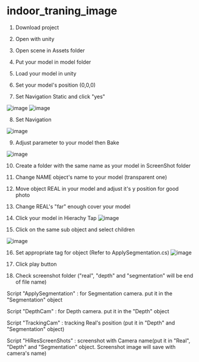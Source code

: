 # indoor_traning_image

1. Download project

2. Open with unity

3. Open scene in Assets folder

4. Put your model in model folder

5. Load your model in unity

6. Set your model's position (0,0,0)

7. Set Navigation Static and click "yes"

![image](https://user-images.githubusercontent.com/50140277/102225410-89eb2f00-3f2a-11eb-9217-bb20a1611a35.png)
![image](https://user-images.githubusercontent.com/50140277/102225421-8ce61f80-3f2a-11eb-957e-b1c609100bfc.png)

8. Set Navigation

![image](https://user-images.githubusercontent.com/50140277/102225428-8f487980-3f2a-11eb-9fae-b09b719132c1.png)

9. Adjust parameter to your model then Bake

![image](https://user-images.githubusercontent.com/50140277/102225440-91123d00-3f2a-11eb-9851-739f14eaca8c.png)

10. Create a folder with the same name as your model in ScreenShot folder

11. Change NAME object's name to your model (transparent one)

12. Move object REAL in your model and adjust it's y position for good photo

13. Change REAL's "far" enough cover your model

14. Click your model in Hierachy Tap
![image](https://user-images.githubusercontent.com/59030198/102231377-42b46c80-3f31-11eb-8c49-896bdb2ddda6.png)
15. Click on the same sub object and select children

![image](https://user-images.githubusercontent.com/59030198/102231385-4516c680-3f31-11eb-9af7-1f6303045042.png)

16. Set appropriate tag for object (Refer to ApplySegmentation.cs)
![image](https://user-images.githubusercontent.com/59030198/102231393-47792080-3f31-11eb-99c9-eb57a28fac32.png)
17. Click play button

18. Check screenshot folder ("real", "depth" and "segmentation" will be end of file name)

Script "ApplySegmentation" : for Segmentation camera. put it in the "Segmentation" object

Script "DepthCam" : for Depth camera. put it in the "Depth" object

Script "TrackingCam" : tracking Real's position (put it in "Depth" and "Segmentation" object)

Script "HiResScreenShots" : screenshot with Camera name(put it in "Real", "Depth" and "Segmentation" object. Screenshot image will save with camera's name)

